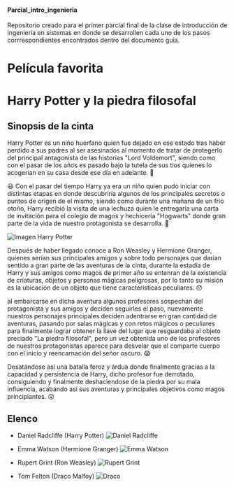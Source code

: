 #### Parcial_intro_ingenieria
 Repositorio creado para el primer parcial final de la clase de introducción de ingeniería en sistemas en donde se desarrollen cada uno de los pasos corrrespondientes encontrados dentro del documento guía.

# Película favorita
# Harry Potter y la piedra filosofal

## Sinopsis de la cinta
Harry Potter es un niño huerfano quien fue dejado en ese estado tras haber perdido a sus padres al ser asesinados al momento de tratar de protegerlo del principal antagonista de las historias "Lord Voldemort", siendo como con el pasar de los años es pasado bajo la tutela de sus tios quienes lo acogerían en su casa desde ese día en adelante. :thinking:	

:smiley: Con el pasar del tiempo Harry ya era un niño quien pudo iniciar con distintas etapas en donde descubriría algunos de los principales secretos o puntos de origen de el mismo, siendo como durante una mañana de un frio otoño, Harry recibió la visita de una lechuza quien le entregaría una carta de invitación para el colegio de magos y hechicería "Hogwarts" donde gran parte de la vida de nuestro protagonista se desarrolla. :grimacing:	

![Imagen Harry Potter](https://estaticos-cdn.elperiodico.com/clip/33396eaa-b316-4679-952d-a1a8b00064af_alta-libre-aspect-ratio_default_0.jpg)

Después de haber llegado conoce a Ron Weasley y Hermione Granger, quienes serían sus principales amigos y sobre todo personajes que darían sentido a gran parte de las aventuras de la cinta, durante la estadía de Harry y sus amigos como magos de primer año se entenran de la existencia de criaturas, objetos y personas mágicas peligrosas, por lo tanto su misión es la ubicación de un objeto que tiene características peculiares. :hushed:	

al embarcarse en dicha aventura algunos profesores sospechan del protagonista y sus amigos y deciden seguirles el paso, nuevamente nuestros personajes principales deciden adentrarse en gran cantidad de aventuras, pasando por salas mágicas y con retos mágicos o peculiares para finalmente lograr obtener la llave del lugar que resguardaba al objeto preciado "La piedra filosofal", pero un vez obtenida uno de los profesores de nuestros protagonistas aparece para desvelar que el comparte cuerpo con el inicio y reencarnación del señor oscuro. :scream:	

Desatándose así una batalla feroz y árdua donde finalmente gracias a la capacidad y persistencia de Harry, dicho profesor fue derrotado, consiguiendo y finalmente deshaciendose de la piedra por su mala influencia, acabando así sus aventuras y principales objetivos como magos principiantes. :astonished:	

## Elenco

- Daniel Radcliffe (Harry Potter)
![Daniel Radcliffe](https://www.quever.news/u/fotografias/m/2022/2/20/f850x638-24201_101690_4131.jpg)

- Emma Watson (Hermione Granger)
![Emma Watson](https://i0.wp.com/www.monitordeoriente.com/wp-content/uploads/2022/01/Emma-Watson.jpeg?resize=1200%2C800&ssl=1)

- Rupert Grint (Ron Weasley)
![Rupert Grint](https://static.wikia.nocookie.net/esharrypotter/images/0/03/Rupert_Grint_2013.jpg/revision/latest/top-crop/width/360/height/450?cb=20140105123629)

- Tom Felton (Draco Malfoy)
![Draco](https://static.wikia.nocookie.net/esharrypotter/images/4/4b/Tom-Felton.jpg/revision/latest/top-crop/width/360/height/450?cb=20150218201258)

